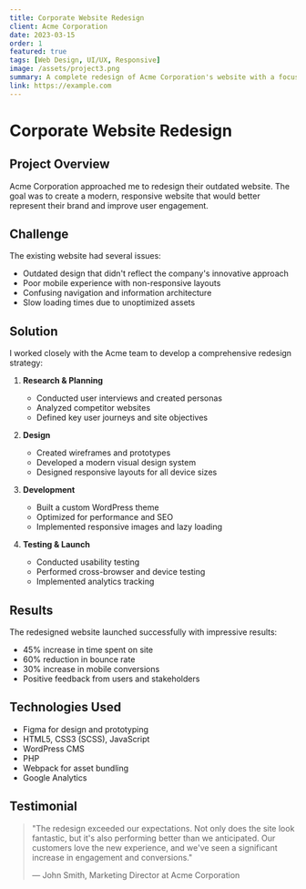 ```yaml
---
title: Corporate Website Redesign
client: Acme Corporation
date: 2023-03-15
order: 1
featured: true
tags: [Web Design, UI/UX, Responsive]
image: /assets/project3.png
summary: A complete redesign of Acme Corporation's website with a focus on user experience and modern design principles.
link: https://example.com
---
```


# Corporate Website Redesign

## Project Overview

Acme Corporation approached me to redesign their outdated website. The goal was to create a modern, responsive website that would better represent their brand and improve user engagement.

## Challenge

The existing website had several issues:
- Outdated design that didn't reflect the company's innovative approach
- Poor mobile experience with non-responsive layouts
- Confusing navigation and information architecture
- Slow loading times due to unoptimized assets

## Solution

I worked closely with the Acme team to develop a comprehensive redesign strategy:

1. **Research & Planning**
   - Conducted user interviews and created personas
   - Analyzed competitor websites
   - Defined key user journeys and site objectives

2. **Design**
   - Created wireframes and prototypes
   - Developed a modern visual design system
   - Designed responsive layouts for all device sizes

3. **Development**
   - Built a custom WordPress theme
   - Optimized for performance and SEO
   - Implemented responsive images and lazy loading

4. **Testing & Launch**
   - Conducted usability testing
   - Performed cross-browser and device testing
   - Implemented analytics tracking

## Results

The redesigned website launched successfully with impressive results:
- 45% increase in time spent on site
- 60% reduction in bounce rate
- 30% increase in mobile conversions
- Positive feedback from users and stakeholders

## Technologies Used

- Figma for design and prototyping
- HTML5, CSS3 (SCSS), JavaScript
- WordPress CMS
- PHP
- Webpack for asset bundling
- Google Analytics

## Testimonial

> "The redesign exceeded our expectations. Not only does the site look fantastic, but it's also performing better than we anticipated. Our customers love the new experience, and we've seen a significant increase in engagement and conversions."
> 
> — John Smith, Marketing Director at Acme Corporation
